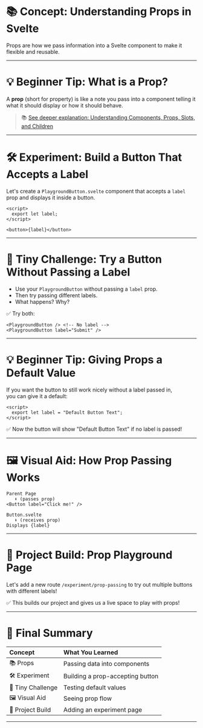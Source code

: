 # 📚 Concept: Understanding Props in Svelte

Props are how we pass information into a Svelte component to make it flexible and reusable.

---

# 💡 Beginner Tip: What is a Prop?

A **prop** (short for property) is like a note you pass into a component telling it what it should display or how it should behave.

> 📚 [See deeper explanation: Understanding Components, Props, Slots, and Children](/concepts/components-props-slots-etc.md)

---

# 🛠 Experiment: Build a Button That Accepts a Label

Let's create a `PlaygroundButton.svelte` component that accepts a `label` prop and displays it inside a button.

```svelte
<script>
  export let label;
</script>

<button>{label}</button>
```

---

# 🧪 Tiny Challenge: Try a Button Without Passing a Label

- Use your `PlaygroundButton` without passing a `label` prop.
- Then try passing different labels.
- What happens? Why?

✅ Try both:

```svelte
<PlaygroundButton /> <!-- No label -->
<PlaygroundButton label="Submit" />
```

---

# 💡 Beginner Tip: Giving Props a Default Value

If you want the button to still work nicely without a label passed in,  
you can give it a default:

```svelte
<script>
  export let label = "Default Button Text";
</script>
```

✅ Now the button will show "Default Button Text" if no label is passed!

---

# 🖼 Visual Aid: How Prop Passing Works

```plaintext
Parent Page
   ⬇️ (passes prop)
<Button label="Click me!" />

Button.svelte
   ⬇️ (receives prop)
Displays {label}
```

---

# 🚀 Project Build: Prop Playground Page

Let's add a new route `/experiment/prop-passing` to try out multiple buttons  
with different labels!

✅ This builds our project and gives us a live space to play with props!

---

# 🎯 Final Summary

| Concept | What You Learned |
|:--------|:-----------------|
| 📚 Props | Passing data into components |
| 🛠 Experiment | Building a prop-accepting button |
| 🧪 Tiny Challenge | Testing default values |
| 🖼 Visual Aid | Seeing prop flow |
| 🚀 Project Build | Adding an experiment page |

---
